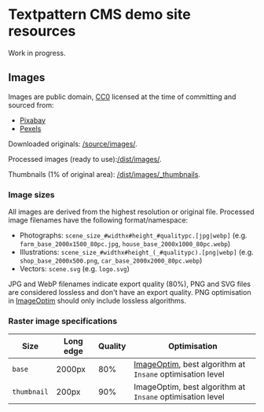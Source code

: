 # Textpattern CMS demo site resources

Work in progress.

## Images
Images are public domain, [CC0](https://creativecommons.org/share-your-work/public-domain/cc0/) licensed at the time of committing and sourced from:

* [Pixabay](https://pixabay.com)
* [Pexels](https://www.pexels.com)

Downloaded originals: [/source/images/](https://github.com/petecooper/textpattern-demo-resources/tree/master/source/images).

Processed images (ready to use):[/dist/images/](https://github.com/petecooper/textpattern-demo-resources/tree/master/dist/images).

Thumbnails (1% of original area): [/dist/images/_thumbnails](https://github.com/petecooper/textpattern-demo-resources/tree/master/dist/images/_thumbnails).

### Image sizes
All images are derived from the highest resolution or original file. Processed image filenames have the following format/namespace:

* Photographs: `scene_size_#widthx#height_#qualitypc.[jpg|webp]` (e.g. `farm_base_2000x1500_80pc.jpg`, `house_base_2000x1000_80pc.webp`)
* Illustrations: `scene_size_#widthx#height_(_#qualitypc).[png|webp]` (e.g. `shop_base_2000x500.png`, `car_base_2000x2000_80pc.webp`)
* Vectors: `scene.svg` (e.g. `logo.svg`)

JPG and WebP filenames indicate export quality (80%), PNG and SVG files are considered lossless and don't have an export quality. PNG optimisation in [ImageOptim](https://imageoptim.com/) should only include lossless algorithms.

### Raster image specifications

| Size | Long edge | Quality | Optimisation |
|---|---|---|---|
| `base` | 2000px | 80% | [ImageOptim](https://imageoptim.com/), best algorithm at `Insane` optimisation level |
| `thumbnail` | 200px | 90% | ImageOptim, best algorithm at `Insane` optimisation level |
